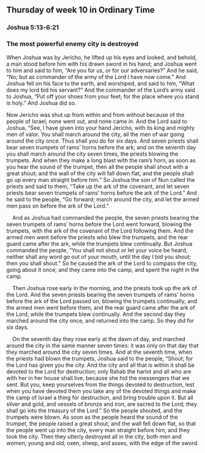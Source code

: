 ## Thursday of week 10 in Ordinary Time

### Joshua 5:13-6:21

### The most powerful enemy city is destroyed

When Joshua was by Jericho, he lifted up his eyes and looked, and behold, a man stood before him with his drawn sword in his hand; and Joshua went to him and said to him, “Are you for us, or for our adversaries?” And he said, “No; but as commander of the army of the Lord I have now come.” And Joshua fell on his face to the earth, and worshiped, and said to him, “What does my lord bid his servant?” And the commander of the Lord’s army said to Joshua, “Put off your shoes from your feet; for the place where you stand is holy.” And Joshua did so.

Now Jericho was shut up from within and from without because of the people of Israel; none went out, and none came in. And the Lord said to Joshua, “See, I have given into your hand Jericho, with its king and mighty men of valor. You shall march around the city, all the men of war going around the city once. Thus shall you do for six days. And seven priests shall bear seven trumpets of rams’ horns before the ark; and on the seventh day you shall march around the city seven times, the priests blowing the trumpets. And when they make a long blast with the ram’s horn, as soon as you hear the sound of the trumpet, then all the people shall shout with a great shout; and the wall of the city will fall down flat, and the people shall go up every man straight before him.” So Joshua the son of Nun called the priests and said to them, “Take up the ark of the covenant, and let seven priests bear seven trumpets of rams’ horns before the ark of the Lord.” And he said to the people, “Go forward; march around the city, and let the armed men pass on before the ark of the Lord.”

    And as Joshua had commanded the people, the seven priests bearing the seven trumpets of rams’ horns before the Lord went forward, blowing the trumpets, with the ark of the covenant of the Lord following them. And the armed men went before the priests who blew the trumpets, and the rear guard came after the ark, while the trumpets blew continually. But Joshua commanded the people, “You shall not shout or let your voice be heard, neither shall any word go out of your mouth, until the day I bid you shout; then you shall shout.” So he caused the ark of the Lord to compass the city, going about it once; and they came into the camp, and spent the night in the camp.

    Then Joshua rose early in the morning, and the priests took up the ark of the Lord. And the seven priests bearing the seven trumpets of rams’ horns before the ark of the Lord passed on, blowing the trumpets continually; and the armed men went before them, and the rear guard came after the ark of the Lord, while the trumpets blew continually. And the second day they marched around the city once, and returned into the camp. So they did for six days.

    On the seventh day they rose early at the dawn of day, and marched around the city in the same manner seven times: it was only on that day that they marched around the city seven times. And at the seventh time, when the priests had blown the trumpets, Joshua said to the people, “Shout; for the Lord has given you the city. And the city and all that is within it shall be devoted to the Lord for destruction; only Rahab the harlot and all who are with her in her house shall live, because she hid the messengers that we sent. But you, keep yourselves from the things devoted to destruction, lest when you have devoted them you take any of the devoted things and make the camp of Israel a thing for destruction, and bring trouble upon it. But all silver and gold, and vessels of bronze and iron, are sacred to the Lord; they shall go into the treasury of the Lord.” So the people shouted, and the trumpets were blown. As soon as the people heard the sound of the trumpet, the people raised a great shout, and the wall fell down flat, so that the people went up into the city, every man straight before him, and they took the city. Then they utterly destroyed all in the city, both men and women, young and old, oxen, sheep, and asses, with the edge of the sword.